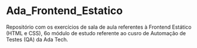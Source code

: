 # Ada_Frontend_Estatico

Repositório com os exercícios de sala de aula referentes à Frontend Estático (HTML e CSS), 6o módulo de estudo referente ao cusro de Automação de Testes (QA) da Ada Tech.

